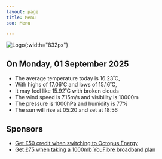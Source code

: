 ```yaml
---
layout: page
title: Menu
seo: Menu

---
```


![Logo](/images/logo.jpg){:width="832px"}

<!-- weather_marker starts -->
## On Monday, 01 September 2025

- The average temperature today is 16.23˚C,
- With highs of 17.06˚C and lows of 15.16˚C,
- It may feel like 15.92˚C with broken clouds
- The wind speed is 7.15m/s and visibility is 10000m
- The pressure is 1000hPa and humidity is 77%
- The sun will rise at 05:20 and set at 18:56

<!-- weather_marker ends -->

## Sponsors

- [Get £50 credit when switching to Octopus Energy](https://bit.ly/3oD1nnS)
- [Get £75 when taking a 1000mb YouFibre broadband plan](https://aklam.io/91zWhU?)
